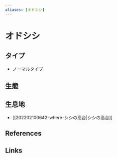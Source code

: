 ```yaml
---
aliases: [オドシシ]
---
```

# オドシシ

## タイプ

- ノーマルタイプ

## 生態



## 生息地

- [[202202100642-where-シシの高台|シシの高台]]

## References



## Links


